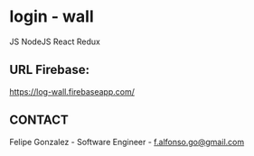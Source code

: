 # login - wall
JS NodeJS React Redux


## URL Firebase:
https://log-wall.firebaseapp.com/

## 

## CONTACT

Felipe Gonzalez - Software Engineer - f.alfonso.go@gmail.com 
